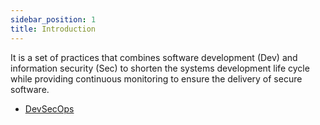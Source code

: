 ```yaml
---
sidebar_position: 1
title: Introduction
---
```


It is a set of practices that combines software development (Dev) and information security (Sec) to shorten the systems development life cycle while providing continuous monitoring to ensure the delivery of secure software.

- [DevSecOps](https://www.redhat.com/en/topics/devops/what-is-devsecops)